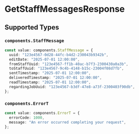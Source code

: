 # GetStaffMessagesResponse


## Supported Types

### `components.StaffMessage`

```typescript
const value: components.StaffMessage = {
  uuid: "123e4567-0d28-44fc-b4d2-230043b9342b",
  editDate: "2025-07-01 12:00:00",
  fromStaffUuid: "123e4567-ff1b-40ac-b7f3-2300430a0a3b",
  toStaffUuid: "123e4567-9c4b-4148-b15c-23004f08d7fb",
  sentTimestamp: "2025-07-01 12:00:00",
  deliveredTimestamp: "2025-07-01 12:00:00",
  readTimestamp: "2025-07-01 12:00:00",
  regardingJobUuid: "123e4567-b3df-47e8-a73f-2300403f90db",
};
```

### `components.ErrorT`

```typescript
const value: components.ErrorT = {
  errorCode: 1000,
  message: "An error occurred completing your request",
};
```

